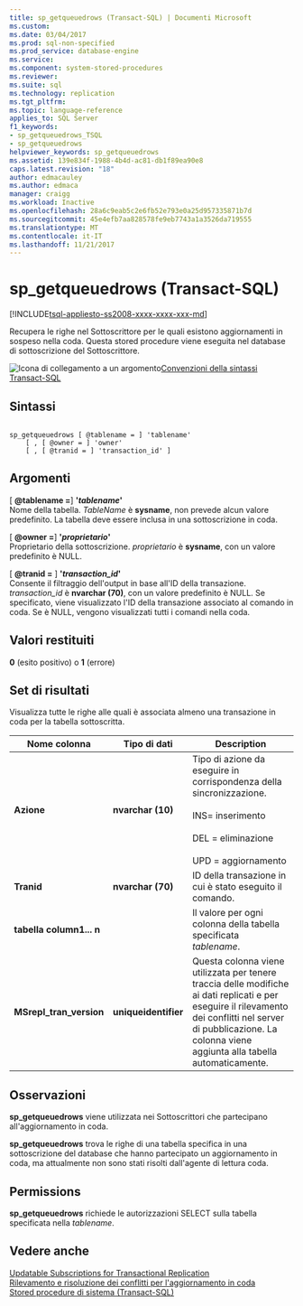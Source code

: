 ```yaml
---
title: sp_getqueuedrows (Transact-SQL) | Documenti Microsoft
ms.custom: 
ms.date: 03/04/2017
ms.prod: sql-non-specified
ms.prod_service: database-engine
ms.service: 
ms.component: system-stored-procedures
ms.reviewer: 
ms.suite: sql
ms.technology: replication
ms.tgt_pltfrm: 
ms.topic: language-reference
applies_to: SQL Server
f1_keywords:
- sp_getqueuedrows_TSQL
- sp_getqueuedrows
helpviewer_keywords: sp_getqueuedrows
ms.assetid: 139e834f-1988-4b4d-ac81-db1f89ea90e8
caps.latest.revision: "18"
author: edmacauley
ms.author: edmaca
manager: craigg
ms.workload: Inactive
ms.openlocfilehash: 28a6c9eab5c2e6fb52e793e0a25d957335871b7d
ms.sourcegitcommit: 45e4efb7aa828578fe9eb7743a1a3526da719555
ms.translationtype: MT
ms.contentlocale: it-IT
ms.lasthandoff: 11/21/2017
---
```

# <a name="spgetqueuedrows-transact-sql"></a>sp_getqueuedrows (Transact-SQL)
[!INCLUDE[tsql-appliesto-ss2008-xxxx-xxxx-xxx-md](../../includes/tsql-appliesto-ss2008-xxxx-xxxx-xxx-md.md)]

  Recupera le righe nel Sottoscrittore per le quali esistono aggiornamenti in sospeso nella coda. Questa stored procedure viene eseguita nel database di sottoscrizione del Sottoscrittore.  
  
 ![Icona di collegamento a un argomento](../../database-engine/configure-windows/media/topic-link.gif "Icona di collegamento a un argomento")[Convenzioni della sintassi Transact-SQL](../../t-sql/language-elements/transact-sql-syntax-conventions-transact-sql.md)  
  
## <a name="syntax"></a>Sintassi  
  
```  
  
sp_getqueuedrows [ @tablename = ] 'tablename'  
    [ , [ @owner = ] 'owner'  
    [ , [ @tranid = ] 'transaction_id' ]  
```  
  
## <a name="arguments"></a>Argomenti  
 [  **@tablename =**] **'***tablename***'**  
 Nome della tabella. *TableName* è **sysname**, non prevede alcun valore predefinito. La tabella deve essere inclusa in una sottoscrizione in coda.  
  
 [  **@owner =**] **'***proprietario***'**  
 Proprietario della sottoscrizione. *proprietario* è **sysname**, con un valore predefinito è NULL.  
  
 [  **@tranid =** ] **'***transaction_id***'**  
 Consente il filtraggio dell'output in base all'ID della transazione. *transaction_id* è **nvarchar (70)**, con un valore predefinito è NULL. Se specificato, viene visualizzato l'ID della transazione associato al comando in coda. Se è NULL, vengono visualizzati tutti i comandi nella coda.  
  
## <a name="return-code-values"></a>Valori restituiti  
 **0** (esito positivo) o **1** (errore)  
  
## <a name="result-sets"></a>Set di risultati  
 Visualizza tutte le righe alle quali è associata almeno una transazione in coda per la tabella sottoscritta.  
  
|Nome colonna|Tipo di dati|Description|  
|-----------------|---------------|-----------------|  
|**Azione**|**nvarchar (10)**|Tipo di azione da eseguire in corrispondenza della sincronizzazione.<br /><br /> INS= inserimento<br /><br /> DEL = eliminazione<br /><br /> UPD = aggiornamento|  
|**Tranid**|**nvarchar (70)**|ID della transazione in cui è stato eseguito il comando.|  
|**tabella column1... n**||Il valore per ogni colonna della tabella specificata *tablename*.|  
|**MSrepl_tran_version**|**uniqueidentifier**|Questa colonna viene utilizzata per tenere traccia delle modifiche ai dati replicati e per eseguire il rilevamento dei conflitti nel server di pubblicazione. La colonna viene aggiunta alla tabella automaticamente.|  
  
## <a name="remarks"></a>Osservazioni  
 **sp_getqueuedrows** viene utilizzata nei Sottoscrittori che partecipano all'aggiornamento in coda.  
  
 **sp_getqueuedrows** trova le righe di una tabella specifica in una sottoscrizione del database che hanno partecipato un aggiornamento in coda, ma attualmente non sono stati risolti dall'agente di lettura coda.  
  
## <a name="permissions"></a>Permissions  
 **sp_getqueuedrows** richiede le autorizzazioni SELECT sulla tabella specificata nella *tablename*.  
  
## <a name="see-also"></a>Vedere anche  
 [Updatable Subscriptions for Transactional Replication](../../relational-databases/replication/transactional/updatable-subscriptions-for-transactional-replication.md)   
 [Rilevamento e risoluzione dei conflitti per l'aggiornamento in coda](../../relational-databases/replication/transactional/updatable-subscriptions-queued-updating-conflict-resolution.md)   
 [Stored procedure di sistema &#40;Transact-SQL&#41;](../../relational-databases/system-stored-procedures/system-stored-procedures-transact-sql.md)  
  
  
